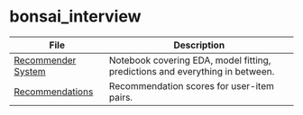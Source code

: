 # bonsai_interview

| File  | Description  |
|---|---|
| [Recommender System](https://github.com/johannesharmse/ML-Interview-test/blob/master/src/rec_sys.ipynb)  | Notebook covering EDA, model fitting, predictions and everything in between.  |
| [Recommendations](https://github.com/johannesharmse/ML-Interview-test/blob/master/data/recommendation_scores.csv)  | Recommendation scores for user-item pairs.  |

